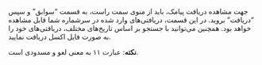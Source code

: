 <p>جهت مشاهده دریافت پیامک، باید از منوی سمت راست، به قسمت “سوابق” و سپس “دریافت” بروید. در این قسمت، دریافتی‌های وارد شده در سرشماره شما قابل مشاهده خواهد بود. همچنین می‌توانید با جستجو بر اساس تاریخ‌های مختلف، دریافتی‌های خود را به صورت فایل اکسل دریافت نمایید.</p><p><strong>نکته</strong>: عبارت ۱۱ به معنی لغو و مسدودی است.</p>